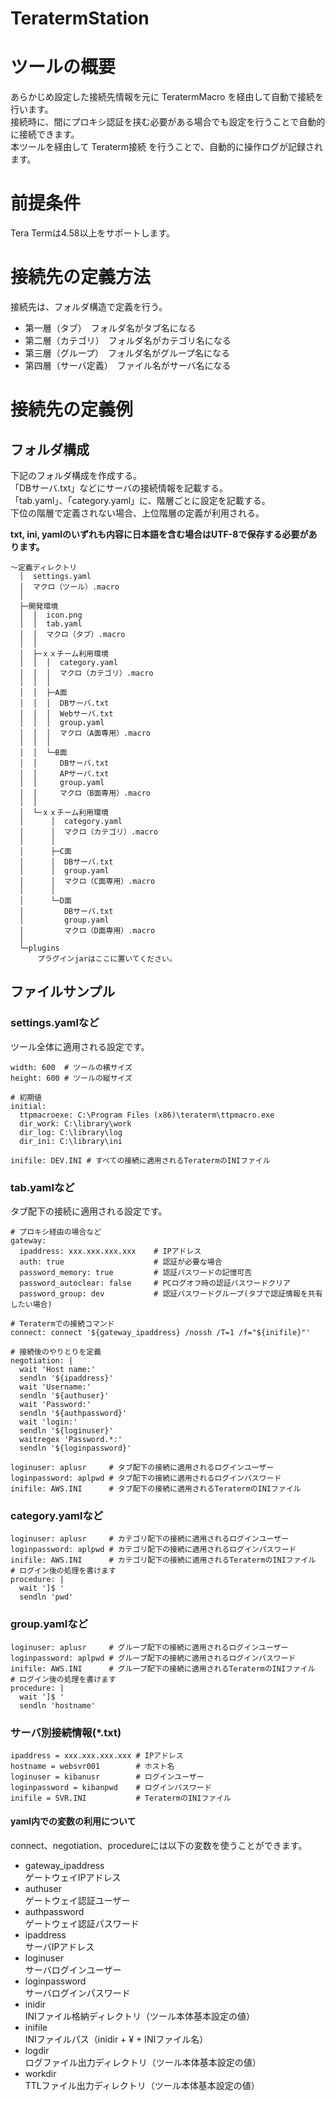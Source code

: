 # TeratermStation

# ツールの概要

あらかじめ設定した接続先情報を元に TeratermMacro を経由して自動で接続を行います。  
接続時に、間にプロキシ認証を挟む必要がある場合でも設定を行うことで自動的に接続できます。  
本ツールを経由して Teraterm接続 を行うことで、自動的に操作ログが記録されます。

# 前提条件

Tera Termは4.58以上をサポートします。

# 接続先の定義方法

接続先は、フォルダ構造で定義を行う。  

 * 第一層（タブ）　フォルダ名がタブ名になる
 * 第二層（カテゴリ）　フォルダ名がカテゴリ名になる
 * 第三層（グループ）　フォルダ名がグループ名になる
 * 第四層（サーバ定義）　ファイル名がサーバ名になる
 
 
# 接続先の定義例
 
## フォルダ構成
 
 下記のフォルダ構成を作成する。  
 「DBサーバ.txt」などにサーバの接続情報を記載する。  
 「tab.yaml」、「category.yaml」に、階層ごとに設定を記載する。  
 下位の階層で定義されない場合、上位階層の定義が利用される。  
 
 **txt, ini, yamlのいずれも内容に日本語を含む場合はUTF-8で保存する必要があります。**
 
```
～定義ディレクトリ  
  │  settings.yaml  
  │  マクロ（ツール）.macro  
  │  
  ├─開発環境  
  │  │  icon.png  
  │  │  tab.yaml  
  │  │  マクロ（タブ）.macro  
  │  │  
  │  ├─ｘｘチーム利用環境  
  │  │  │  category.yaml  
  │  │  │  マクロ（カテゴリ）.macro  
  │  │  │  
  │  │  ├─A面  
  │  │  │  DBサーバ.txt  
  │  │  │  Webサーバ.txt  
  │  │  │  group.yaml  
  │  │  │  マクロ（A面専用）.macro  
  │  │  │  
  │  │  └─B面  
  │  │     DBサーバ.txt  
  │  │     APサーバ.txt  
  │  │     group.yaml  
  │  │     マクロ（B面専用）.macro  
  │  │  
  │  └─ｘｘチーム利用環境  
  │      │  category.yaml  
  │      │  マクロ（カテゴリ）.macro  
  │      │  
  │      ├─C面  
  │      │  DBサーバ.txt  
  │      │  group.yaml  
  │      │  マクロ（C面専用）.macro  
  │      │  
  │      └─D面  
  │         DBサーバ.txt  
  │         group.yaml  
  │         マクロ（D面専用）.macro  
  │  
  └─plugins  
      プラグインjarはここに置いてください。
```

## ファイルサンプル
### settings.yamlなど
ツール全体に適用される設定です。  

    width: 600  # ツールの横サイズ
    height: 600 # ツールの縦サイズ
    
    # 初期値
    initial:
      ttpmacroexe: C:\Program Files (x86)\teraterm\ttpmacro.exe
      dir_work: C:\library\work
      dir_log: C:\library\log
      dir_ini: C:\library\ini
      
    inifile: DEV.INI # すべての接続に適用されるTeratermのINIファイル

### tab.yamlなど
タブ配下の接続に適用される設定です。

    # プロキシ経由の場合など
    gateway:
      ipaddress: xxx.xxx.xxx.xxx    # IPアドレス
      auth: true                    # 認証が必要な場合
      password_memory: true         # 認証パスワードの記憶可否
      password_autoclear: false     # PCログオフ時の認証パスワードクリア
      password_group: dev           # 認証パスワードグループ(タブで認証情報を共有したい場合)
    
    # Teratermでの接続コマンド
    connect: connect '${gateway_ipaddress} /nossh /T=1 /f="${inifile}"'
    
    # 接続後のやりとりを定義
    negotiation: |
      wait 'Host name:'
      sendln '${ipaddress}'
      wait 'Username:'
      sendln '${authuser}'
      wait 'Password:'
      sendln '${authpassword}'
      wait 'login:'
      sendln '${loginuser}'
      waitregex 'Password.*:'
      sendln '${loginpassword}'
    
    loginuser: aplusr     # タブ配下の接続に適用されるログインユーザー
    loginpassword: aplpwd # タブ配下の接続に適用されるログインパスワード
    inifile: AWS.INI      # タブ配下の接続に適用されるTeratermのINIファイル

### category.yamlなど
    loginuser: aplusr     # カテゴリ配下の接続に適用されるログインユーザー
    loginpassword: aplpwd # カテゴリ配下の接続に適用されるログインパスワード
    inifile: AWS.INI      # カテゴリ配下の接続に適用されるTeratermのINIファイル
    # ログイン後の処理を書けます
    procedure: |
      wait ']$ '
      sendln 'pwd'

### group.yamlなど
    loginuser: aplusr     # グループ配下の接続に適用されるログインユーザー
    loginpassword: aplpwd # グループ配下の接続に適用されるログインパスワード
    inifile: AWS.INI      # グループ配下の接続に適用されるTeratermのINIファイル
    # ログイン後の処理を書けます
    procedure: |
      wait ']$ '
      sendln 'hostname'

### サーバ別接続情報(*.txt)
    ipaddress = xxx.xxx.xxx.xxx # IPアドレス
    hostname = websvr001        # ホスト名
    loginuser = kibanusr        # ログインユーザー
    loginpassword = kibanpwd    # ログインパスワード
    inifile = SVR.INI           # TeratermのINIファイル

#### yaml内での変数の利用について
connect、negotiation、procedureには以下の変数を使うことができます。
- gateway_ipaddress  
ゲートウェイIPアドレス
- authuser  
ゲートウェイ認証ユーザー
- authpassword  
ゲートウェイ認証パスワード
- ipaddress  
サーバIPアドレス
- loginuser  
サーバログインユーザー
- loginpassword  
サーバログインパスワード
- inidir  
INIファイル格納ディレクトリ（ツール本体基本設定の値）
- inifile  
INIファイルパス（inidir + ¥ + INIファイル名）
- logdir  
ログファイル出力ディレクトリ（ツール本体基本設定の値）
- workdir  
TTLファイル出力ディレクトリ（ツール本体基本設定の値）
